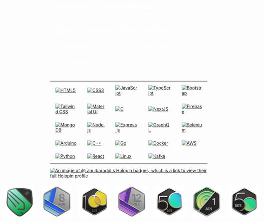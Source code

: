 <div style="padding: 20px; color: white;">
   <h2>Hello there... I am Rahul Baradol</h2>
   <p>
      I am a 2nd year Computer Science student who loves building projects and have fun with existing web technologies! My core interests lie in understanding databases, load balancers, and also how different systems are built, and how one can build a cost-effective and performant system which meets the requirements. I also love solving problems on Leetcode. Yup.....you read it right I love Leetcode! I also regularly participate in short contests of algorithms. I got a second place in Alcoding Practice Placement Test series hosted by my university and I am top 4% on Leetcode!
   </p>
</div>
<!-- 
<div style="display: flex; flex-wrap: wrap; flex-direction: row; gap: 10px; padding: 10px 10px; border: 2px solid purple; border-bottom: 0px; border-right: 0px; border-radius: 10px; margin-bottom: 40px;">
   
<a href="https://en.wikipedia.org/wiki/HTML5" target="_blank">
   <img src="https://skillicons.dev/icons?i=html&theme=dark" alt="HTML5" height="40" />
</a>

<a href="https://www.w3schools.com/css/" target="_blank">
   <img src="https://skillicons.dev/icons?i=css&theme=dark" alt="CSS3" height="40" />
</a>

<a href="https://www.javascript.com/" target="_blank">
   <img src="https://skillicons.dev/icons?i=js&theme=dark" alt="JavaScript" height="40" />
</a>

<a href="https://www.typescriptlang.org/" target="_blank">
   <img src="https://skillicons.dev/icons?i=ts&theme=dark" alt="TypeScript" height="40" />
</a>

<a href="https://getbootstrap.com/docs/3.4/javascript/" target="_blank">
   <img src="https://skillicons.dev/icons?i=bootstrap&theme=dark" alt="Bootstrap" height="40" />
</a>

<a href="https://www.tailwindcss.com/" target="_blank">
   <img src="https://skillicons.dev/icons?i=tailwind&theme=dark" alt="Tailwind CSS" height="40" />
</a>

<a href="https://reactjs.org/" target="_blank">
<img src="https://skillicons.dev/icons?i=react&theme=dark" alt="React" height="40" />
</a>

<a href="https://nextjs.org/" target="_blank">
   <img src="https://skillicons.dev/icons?i=nextjs&theme=dark" alt="NextJS" height="40" />
</a>

<a href="https://www.mongodb.com/" target="_blank">
   <img src="https://skillicons.dev/icons?i=mongodb&theme=dark" alt="MongoDB" height="40" />
</a>

<a href="https://nodejs.org/" target="_blank">
   <img src="https://skillicons.dev/icons?i=nodejs&theme=dark" alt="Node.js" height="40" />
</a>



<a href="https://expressjs.com/" target="_blank">
   <img src="https://skillicons.dev/icons?i=express&theme=dark" alt="Express.js" height="40" />
</a>

<a href="https://graphql.org/" target="_blank">
   <img src="https://skillicons.dev/icons?i=graphql&theme=dark" alt="GraphQL" height="40" />
</a>

<a href="https://firebase.google.com/" target="_blank">
   <img src="https://skillicons.dev/icons?i=firebase&theme=dark" alt="Firebase" height="40" />
</a>

<a href="https://www.arduino.cc/" target="_blank">
   <img src="https://skillicons.dev/icons?i=arduino&theme=dark" alt="Arduino" height="40" />
</a>

<a href="https://www.w3schools.com/cpp/" target="_blank">
   <img src="https://skillicons.dev/icons?i=cpp&theme=dark" alt="C++" height="40" />
</a>

<a href="https://golang.org/" target="_blank">
   <img src="https://skillicons.dev/icons?i=go&theme=dark" alt="Go" height="40" />
</a>

<a href="https://www.docker.com/" target="_blank">
   <img src="https://skillicons.dev/icons?i=docker&theme=dark" alt="Docker" height="40" />
</a>

<a href="https://www.python.org/" target="_blank">
   <img src="https://skillicons.dev/icons?i=python&theme=dark" alt="Python" height="40" />
</a>

<a href="https://aws.amazon.com/" target="_blank">
   <img src="https://skillicons.dev/icons?i=aws&theme=dark" alt="AWS" height="40" />
</a>

<a href="https://www.nginx.com/" target="_blank">
   <img src="https://skillicons.dev/icons?i=nginx&theme=dark" alt="NGINX" height="40" />
</a>

<a href="https://www.linux.org/" target="_blank">
   <img src="https://skillicons.dev/icons?i=linux&theme=dark" alt="Linux" height="40" />
</a>

<a href="https://kafka.apache.org/" target="_blank">
   <img src="https://skillicons.dev/icons?i=kafka&theme=dark" alt="Kafka" height="40" />
</a>

<a href="https://www.selenium.dev/" target="_blank">
   <img src="https://skillicons.dev/icons?i=selenium&theme=dark" alt="Selenium" height="40" />
</a>

<a href="https://www.java.com/" target="_blank">
   <img src="https://skillicons.dev/icons?i=java&theme=dark" alt="Java" height="40" />
</a>

<a ref="https://material-ui.com/" target="_blank">
   <img src="https://skillicons.dev/icons?i=materialui&theme=dark" alt="Material-UI" height="40" />
</a>
</div> -->

<table style="width: 100%; display: flex; justify-content: center;">

<tr height="60">
   <td>
   <a href="https://en.wikipedia.org/wiki/HTML5" target="_blank"><img style="margin: 10px" src="https://skillicons.dev/icons?i=html&theme=dark" alt="HTML5" height="40" />
   </a>  
   </td>

   <td>
   <a href="https://www.w3schools.com/css/" target="_blank"><img style="margin: 10px" src="https://skillicons.dev/icons?i=css&theme=dark" alt="CSS3" height="40" />
   </a>  
   </td>

   <td>
   <a href="https://www.javascript.com/" target="_blank"><img style="margin: 10px" src="https://skillicons.dev/icons?i=js&theme=dark" alt="JavaScript" height="40" />
   </a>  
   </td>

   <td>
   <a href="https://www.typescriptlang.org/" target="_blank"><img style="margin: 10px" src="https://skillicons.dev/icons?i=ts&theme=dark" alt="TypeScript" height="40" />
   </a>  
   </td>

   <td>
   <a href="https://getbootstrap.com/docs/3.4/javascript/" target="_blank"><img style="margin: 10px" src="https://skillicons.dev/icons?i=bootstrap&theme=dark" alt="Bootstrap" height="40" />
   </a>
   </td>
</tr>

<tr>
   <td>
   <a href="https://www.tailwindcss.com/" target="_blank"><img style="margin: 10px" src="https://skillicons.dev/icons?i=tailwind&theme=dark" alt="Tailwind CSS" height="40" />
   </a>  
   </td>

   <td>
   <a href="https://mui.com/" target="_blank"><img style="margin: 10px" src="https://skillicons.dev/icons?i=materialui&theme=dark" alt="Material UI" height="40" />
   </a>  
   </td>

   <td>
   <a href="https://www.cprogramming.com/" target="_blank"><img style="margin: 10px" src="https://skillicons.dev/icons?i=c&theme=dark" alt="C" height="40" />
   </a>  
   </td>
      
   <td>
   <a href="https://nextjs.org/" target="_blank"><img style="margin: 10px" src="https://skillicons.dev/icons?i=nextjs&theme=dark" alt="NextJS" height="40" />
   </a>  
   </td>
   
   <td>
   <a href="https://firebase.google.com/" target="_blank"><img style="margin: 10px" src="https://skillicons.dev/icons?i=firebase&theme=dark" alt="Firebase" height="40" />
   </a>
   </td>
</tr>

<tr>
<td>
<a href="https://www.mongodb.com/" target="_blank"><img style="margin: 10px" src="https://skillicons.dev/icons?i=mongodb&theme=dark" alt="MongoDB" height="40" />
</a>  
</td>
<td>
<a href="https://nodejs.org/" target="_blank"><img style="margin: 10px" src="https://skillicons.dev/icons?i=nodejs&theme=dark" alt="Node.js" height="40" />
</a>  
</td>
<td>
<a href="https://expressjs.com/" target="_blank"><img style="margin: 10px" src="https://skillicons.dev/icons?i=express&theme=dark" alt="Express.js" height="40" />
</a>  
</td>
<td>
<a href="https://graphql.org/" target="_blank"><img style="margin: 10px" src="https://skillicons.dev/icons?i=graphql&theme=dark" alt="GraphQL" height="40" />
</a>  
</td>
<td>
<a href="https://www.selenium.dev/" target="_blank"><img style="margin: 10px" src="https://skillicons.dev/icons?i=selenium&theme=dark" alt="Selenium" height="40" />
</a>  
</td>
</tr>

<tr>
<td>
<a href="https://www.arduino.cc/" target="_blank"><img style="margin: 10px" src="https://skillicons.dev/icons?i=arduino&theme=dark" alt="Arduino" height="40" />
</a>  
</td>
<td>
<a href="https://www.w3schools.com/cpp/" target="_blank"><img style="margin: 10px" src="https://skillicons.dev/icons?i=cpp&theme=dark" alt="C++" height="40" />
</a>  
</td>
<td>
<a href="https://golang.org/" target="_blank"><img style="margin: 10px" src="https://skillicons.dev/icons?i=go&theme=dark" alt="Go" height="40" />
</a>  
</td>
<td>
<a href="https://www.docker.com/" target="_blank"><img style="margin: 10px" src="https://skillicons.dev/icons?i=docker&theme=dark" alt="Docker" height="40" />
</a>  
</td>
<td>
<a href="https://aws.amazon.com/" target="_blank"><img style="margin: 10px" src="https://skillicons.dev/icons?i=aws&theme=dark" alt="AWS" height="40" />
</a>  
</td>
</tr>

<tr>
<td>
<a href="https://www.python.org/" target="_blank"><img style="margin: 10px" src="https://skillicons.dev/icons?i=python&theme=dark" alt="Python" height="40" />
</a>  
</td>
<td>
<a href="https://reactjs.org/" target="_blank"><img style="margin: 10px" src="https://skillicons.dev/icons?i=react&theme=dark" alt="React" height="40" />
</a>  
</td>
<td>
<a href="https://www.linux.org/" target="_blank"><img style="margin: 10px" src="https://skillicons.dev/icons?i=linux&theme=dark" alt="Linux" height="40" />
</a>  
</td>
<td>
<a href="https://kafka.apache.org/" target="_blank"><img style="margin: 10px" src="https://skillicons.dev/icons?i=kafka&theme=dark" alt="Kafka" height="40" />
</a>  
</td>
</tr>

</table> 

[![An image of @rahulbaradol's Holopin badges, which is a link to view their full Holopin profile](https://holopin.me/rahulbaradol)](https://holopin.io/@rahulbaradol)  

<div style="width: 100%; height: fit; padding: 10px; display: flex; justify-content: center; gap: 20px;">
   <img src="assets/Knight.gif" style="width: 100px; height: auto;">
   <img src="assets/2023-08.gif" style="width: 100px; height: auto;">
   <img src="assets/2023-100.gif" style="width: 100px; height: auto;">
   <img src="assets/2023-12.gif" style="width: 100px; height: auto;">
   <img src="assets/2023-50.gif" style="width: 100px; height: auto;">
   <img src="assets/2024-01.gif" style="width: 100px; height: auto;">
   <img src="assets/2024-50.gif" style="width: 100px; height: auto;">
</div>